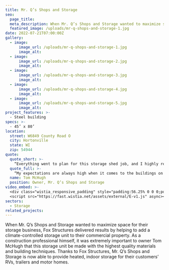 ```yaml
---
title: Mr. Q’s Shops and Storage
seo:
  page_title:
  meta_description: When Mr. Q’s Shops and Storage wanted to maximize space for their storage business, Fox Structures added a climate-controlled storage unit to their property.
  featured_image: /uploads/mr-q-shops-and-storage-1.jpg
date: 2022-07-21T07:00:00Z
gallery: 
  - image: 
      image_url: /uploads/mr-q-shops-and-storage-1.jpg
      image_alt:
  - image: 
      image_url: /uploads/mr-q-shops-and-storage-2.jpg
      image_alt:
  - image: 
      image_url: /uploads/mr-q-shops-and-storage-3.jpg
      image_alt:
  - image: 
      image_url: /uploads/mr-q-shops-and-storage-4.jpg
      image_alt:
  - image: 
      image_url: /uploads/mr-q-shops-and-storage-5.jpg
      image_alt:
project_features: >-
  - Steel building
specs: >-
  - 45’ x 80’
location:
  street: W6849 County Road O
  city: Hortonville
  state: WI
  zip: 54944
quote:
  quote_short: >-
    “Everything went to plan for this storage shed job, and I highly recommend Fox Structures to anyone looking for quality builds. They always do a fantastic job and use high-quality materials at a great value.”
  quote_full: >-
    “My expectations are always high when it comes to the buildings on our property, and Fox Structures is always our first choice for any of our commercial building needs. Everything went to plan for this storage shed job, and I highly recommend Fox Structures to anyone looking for quality builds. They always do a fantastic job and use high-quality materials at a great value.”
  name: Tom McHugh
  position: Owner, Mr. Q’s Shops and Storage
video_embed: >-
  <div class="wistia_responsive_padding" style="padding:56.25% 0 0 0;position:relative;"><div class="wistia_responsive_wrapper" style="height:100%;left:0;position:absolute;top:0;width:100%;"><iframe src="https://fast.wistia.net/embed/iframe/oknxtd95j4?videoFoam=true" title="Fox Structures Mr. Qs Shops and Storage Video" allow="autoplay; fullscreen" allowtransparency="true" frameborder="0" scrolling="no" class="wistia_embed" name="wistia_embed" msallowfullscreen width="100%" height="100%"></iframe></div></div>
  <script src="https://fast.wistia.net/assets/external/E-v1.js" async></script>
sectors:
  - Storage
related_projects: 
---
```


When Mr. Q’s Shops and Storage wanted to maximize space for their storage business, Fox Structures delivered results by helping to add a climate-controlled storage unit to their commercial property. As a construction professional himself, it was extremely important to owner Tom McHugh that this storage unit be made with the highest quality materials and building techniques. Thanks to Fox Structures, Mr. Q’s Shops and Storage is now able to provide heated, indoor storage for their customers’ RVs, trailers and motor homes.
